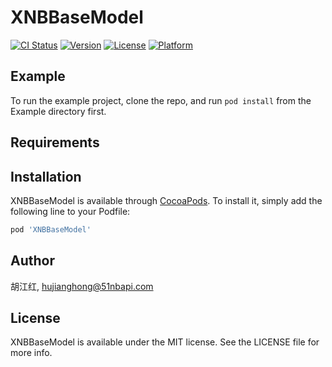 # XNBBaseModel

[![CI Status](http://img.shields.io/travis/胡江红/XNBBaseModel.svg?style=flat)](https://travis-ci.org/胡江红/XNBBaseModel)
[![Version](https://img.shields.io/cocoapods/v/XNBBaseModel.svg?style=flat)](http://cocoapods.org/pods/XNBBaseModel)
[![License](https://img.shields.io/cocoapods/l/XNBBaseModel.svg?style=flat)](http://cocoapods.org/pods/XNBBaseModel)
[![Platform](https://img.shields.io/cocoapods/p/XNBBaseModel.svg?style=flat)](http://cocoapods.org/pods/XNBBaseModel)

## Example

To run the example project, clone the repo, and run `pod install` from the Example directory first.

## Requirements

## Installation

XNBBaseModel is available through [CocoaPods](http://cocoapods.org). To install
it, simply add the following line to your Podfile:

```ruby
pod 'XNBBaseModel'
```

## Author

胡江红, hujianghong@51nbapi.com

## License

XNBBaseModel is available under the MIT license. See the LICENSE file for more info.
